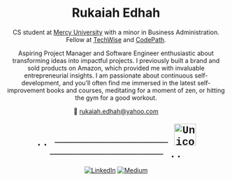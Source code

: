 <h1 align="center">Rukaiah Edhah</h1>

<p align="center">
  CS student at <a href="https://www.mercy.edu/">Mercy University</a> with a minor in Business Administration. Fellow at <a href="https://techwise.talentsprint.com//">TechWise</a> and <a href="https://www.codepath.org/">CodePath</a>.
</p>

<p align="center">
  Aspiring Project Manager and Software Engineer enthusiastic about transforming ideas into impactful projects. I previously built a brand and sold products on Amazon, which provided me with invaluable entrepreneurial insights. I am passionate about continuous self-development, and you’ll often find me immersed in the latest self-improvement books and courses, meditating for a moment of zen, or hitting the gym for a good workout.
</p>

<p align="center">
  📧 <a href="mailto:rukaiah.edhah@yahoo.com">rukaiah.edhah@yahoo.com</a>
</p>

<div align="center" style="font-family: Courier New, monospace; font-size: 24px; font-weight: bold; margin-top: 20px;">
  .. ────────────────── <img src="https://github.com/rukaiah-edhah/rukaiah-edhah/assets/134958226/dbd931ef-63f2-470b-94a7-7fadea315875" alt="Unicorn" width="50"/> ────────────────── ..
</div>

<p align="center">
  <a href="https://www.linkedin.com/in/rukaiah-edhah/" target="_blank"><img src="https://img.shields.io/badge/LinkedIn-0A66C2?style=for-the-badge&logo=linkedin&logoColor=white" alt="LinkedIn"></a>
  <a href="https://medium.com/@rukaiah" target="_blank"><img src="https://img.shields.io/badge/Medium-000000?style=for-the-badge&logo=medium&logoColor=white" alt="Medium"></a>
</p>

